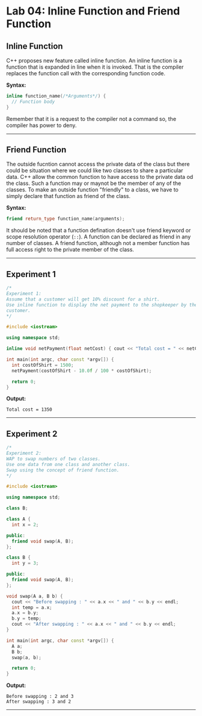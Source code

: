 # Lab 04: Inline Function and Friend Function

## Inline Function
C++ proposes new feature called inline function. An inline function is a function that is expanded in line when it is invoked. That is the compiler replaces the function call with the corresponding function code.

**Syntax:**
```c++
inline function_name(/*Arguments*/) {
  // Function body
}
```

Remember that it is a request to the compiler not a command so, the compiler has power to deny.

---

## Friend Function
The outside fucntion cannot access the private data of the class but there could be situation where we could like two classes to share a particular data. C++ allow the common function to have access to the private data od the class. Such a function may or maynot be the member of any of the classes. To make an outside function "friendly" to a class, we have to simply declare that function as friend of the class.

**Syntax:**
```c++
friend return_type function_name(arguments);
```

It should be noted that a function defination doesn't use friend keyword or scope resolution operator (`::`). A function can be declared as friend in any number of classes. A friend function, although not a member function has full access right to the private member of the class.

---

## Experiment 1
```c++
/*
Experiment 1:
Assume that a customer will get 10% discount for a shirt.
Use inline function to display the net payment to the shopkeeper by the
customer.
*/

#include <iostream>

using namespace std;

inline void netPayment(float netCost) { cout << "Total cost = " << netCost; }

int main(int argc, char const *argv[]) {
  int costOfShirt = 1500;
  netPayment(costOfShirt - 10.0f / 100 * costOfShirt);

  return 0;
}
```

**Output:**
```output
Total cost = 1350
```

---

## Experiment 2
```c++
/*
Experiment 2:
WAP to swap numbers of two classes.
Use one data from one class and another class.
Swap using the concept of friend function.
*/

#include <iostream>

using namespace std;

class B;

class A {
  int x = 2;

public:
  friend void swap(A, B);
};

class B {
  int y = 3;

public:
  friend void swap(A, B);
};

void swap(A a, B b) {
  cout << "Before swapping : " << a.x << " and " << b.y << endl;
  int temp = a.x;
  a.x = b.y;
  b.y = temp;
  cout << "After swapping : " << a.x << " and " << b.y << endl;
}

int main(int argc, char const *argv[]) {
  A a;
  B b;
  swap(a, b);

  return 0;
}
```

**Output:**
```output
Before swapping : 2 and 3
After swapping : 3 and 2
```

---